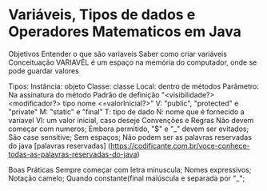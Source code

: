 # Variáveis, Tipos de dados e Operadores Matematicos em Java
Objetivos
Entender o que são variaveis
Saber como criar variáveis
Conceituação
VARIAVÉL é um espaço na memória do computador, onde se pode guardar valores

Tipos:
Instância: objeto
Classe: classe
Local: dentro de métodos
Parâmetro: Na assinatura do método
Padrão de definição
"<visibilidade?> <modificador?> tipo nome <=valorInicial?>"
V: "public", "protected" e "private"
M: "static" e "final"
T: tipo de dado
N: nome que é fornecido a variavel
VI: um valor inicial, caso deseje
Convenções e Regras
Não devem começar com numeros;
Embora permitido, "$" e "_" devem ser evitados;
São case sensitive;
Sem espaços;
Não podem ser as palavras reservadas do java
[palavras reservadas] (https://codificante.com.br/voce-conhece-todas-as-palavras-reservadas-do-java)

Boas Práticas
Sempre começar com letra minuscula;
Nomes expressivos;
Notação camelo;
Quando constante(final maiúscula e separada por "_";
